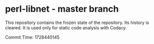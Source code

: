 # perl-libnet - master branch

This repository contains the frozen state of the repository.
Its history is cleared. It is used only for static code
analysis with Codacy.

Commit Time: 1728440145